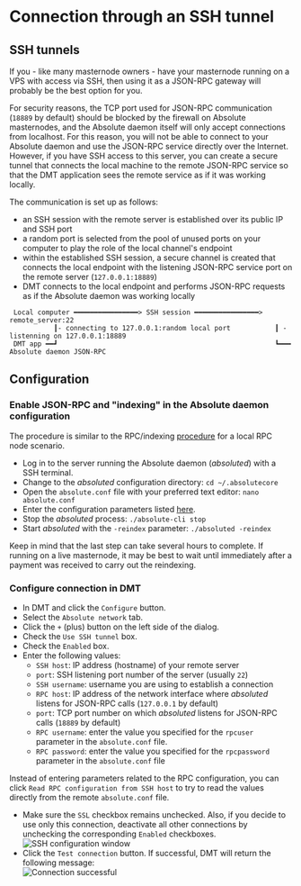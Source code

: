 # Connection through an SSH tunnel

## SSH tunnels

If you - like many masternode owners - have your masternode running on a VPS with access via SSH, then using it as a JSON-RPC gateway will probably be the best option for you.

For security reasons, the TCP port used for JSON-RPC communication (`18889` by default) should be blocked by the firewall on Absolute masternodes, and the Absolute daemon itself will only accept connections from localhost. For this reason, you will not be able to connect to your Absolute daemon and use the JSON-RPC service directly over the Internet. However, if you have SSH access to this server, you can create a secure tunnel that connects the local machine to the remote JSON-RPC service so that the DMT application sees the remote service as if it was working locally.

The communication is set up as follows:
 * an SSH session with the remote server is established over its public IP and SSH port
 * a random port is selected from the pool of unused ports on your computer to play the role of the local channel's endpoint
 * within the established SSH session, a secure channel is created that connects the local endpoint with the listening JSON-RPC service port on the remote server (`127.0.0.1:18889`)
 * DMT connects to the local endpoint and performs JSON-RPC requests as if the Absolute daemon was working locally

```
 Local computer ━━━━━━━━━━━━━━━━> SSH session ━━━━━━━━━━━━━━━━> remote_server:22
           ┃- connecting to 127.0.0.1:random local port           ┃ - listenning on 127.0.0.1:18889
 DMT app ━━┛                                                      ┗━━━ Absolute daemon JSON-RPC
```

## Configuration

### Enable JSON-RPC and "indexing" in the Absolute daemon configuration

The procedure is similar to the RPC/indexing [procedure](config-connection-direct.md#2-enable-json-rpc-and-indexing-in-the-absolute-core) for a local RPC node scenario.
 * Log in to the server running the Absolute daemon (*absoluted*) with a SSH terminal.
 * Change to the *absoluted* configuration directory: `cd ~/.absolutecore`
 * Open the `absolute.conf` file with your preferred text editor: `nano absolute.conf`
 * Enter the configuration parameters listed [here](config-connection-direct.md#set-the-required-parameters-in-the-absoluteconf-file).
 * Stop the *absoluted* process: `./absolute-cli stop`
 * Start *absoluted* with the `-reindex` parameter: `./absoluted -reindex`

Keep in mind that the last step can take several hours to complete. If running on a live masternode, it may be best to wait until immediately after a payment was received to carry out the reindexing.

### Configure connection in DMT

 * In DMT and click the `Configure` button.
 * Select the `Absolute network` tab.
 * Click the `+` (plus) button on the left side of the dialog.
 * Check the `Use SSH tunnel` box.
 * Check the `Enabled` box.
 * Enter the following values:
   * `SSH host`: IP address (hostname) of your remote server
   * `port`: SSH listening port number of the server (usually `22`)
   * `SSH username`: username you are using to establish a connection
   * `RPC host`: IP address of the network interface where *absoluted* listens for JSON-RPC calls (`127.0.0.1` by default)
   * `port`: TCP port number on which *absoluted* listens for JSON-RPC calls (`18889` by default)
   * `RPC username`: enter the value you specified for the `rpcuser` parameter in the `absolute.conf` file.
   * `RPC password`: enter the value you specified for the `rpcpassword` parameter in the `absolute.conf` file

Instead of entering parameters related to the RPC configuration, you can click `Read RPC configuration from SSH host` to try to read the values directly from the remote `absolute.conf` file.
  * Make sure the `SSL` checkbox remains unchecked. Also, if you decide to use only this connection, deactivate all other connections by unchecking the corresponding `Enabled` checkboxes.  
    ![SSH configuration window](img/dmt-config-dlg-conn-ssh.png)
  * Click the `Test connection` button. If successful, DMT will return the following message:  
    ![Connection successful](img/dmt-conn-success.png)
